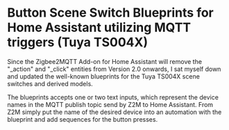 # Button Scene Switch Blueprints for Home Assistant utilizing MQTT triggers (Tuya TS004X)
Since the Zigbee2MQTT Add-on for Home Assistant will remove the "_action" and "_click" entities from Version 2.0 onwards, I sat myself down and updated the well-known blueprints for the Tuya TS004X scene switches and derived models.

The blueprints accepts one or two text inputs, which represent the device names in the MQTT publish topic send by Z2M to Home Assistant.
From Z2M simply put the name of the desired device into an automation with the blueprint and add sequences for the button presses.

